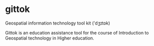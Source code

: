 gittok
======

Geospatial information technology tool kit ('dʒɪtɒk) 

Gittok is an education assistance tool for the course of Introduction to Geospatial technology in Higher education.
